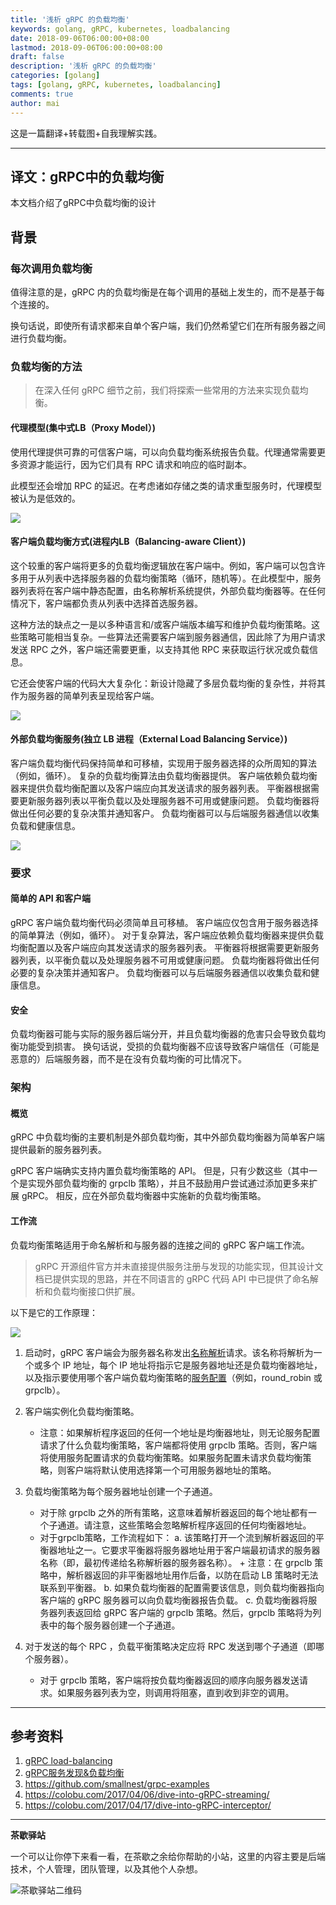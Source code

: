 ```yaml
---
title: '浅析 gRPC 的负载均衡'
keywords: golang, gRPC, kubernetes, loadbalancing
date: 2018-09-06T06:00:00+08:00
lastmod: 2018-09-06T06:00:00+08:00
draft: false
description: '浅析 gRPC 的负载均衡'
categories: [golang]
tags: [golang, gRPC, kubernetes, loadbalancing]
comments: true
author: mai
---
```


这是一篇翻译+转载图+自我理解实践。

----

## 译文：gRPC中的负载均衡

本文档介绍了gRPC中负载均衡的设计

## 背景

### 每次调用负载均衡

值得注意的是，gRPC 内的负载均衡是在每个调用的基础上发生的，而不是基于每个连接的。

换句话说，即使所有请求都来自单个客户端，我们仍然希望它们在所有服务器之间进行负载均衡。

### 负载均衡的方法

>在深入任何 gRPC 细节之前，我们将探索一些常用的方法来实现负载均衡。

#### 代理模型(集中式LB（Proxy Model）)

使用代理提供可靠的可信客户端，可以向负载均衡系统报告负载。代理通常需要更多资源才能运行，因为它们具有 RPC 请求和响应的临时副本。

此模型还会增加 RPC 的延迟。在考虑诸如存储之类的请求重型服务时，代理模型被认为是低效的。

![](https://segmentfault.com/img/bVKyn8?w=554&h=228)

#### 客户端负载均衡方式(进程内LB（Balancing-aware Client）)

这个较重的客户端将更多的负载均衡逻辑放在客户端中。例如，客户端可以包含许多用于从列表中选择服务器的负载均衡策略（循环，随机等）。在此模型中，服务器列表将在客户端中静态配置，由名称解析系统提供，外部负载均衡器等。在任何情况下，客户端都负责从列表中选择首选服务器。

这种方法的缺点之一是以多种语言和/或客户端版本编写和维护负载均衡策略。这些策略可能相当复杂。一些算法还需要客户端到服务器通信，因此除了为用户请求发送 RPC 之外，客户端还需要更重，以支持其他 RPC 来获取运行状况或负载信息。

它还会使客户端的代码大大复杂化：新设计隐藏了多层负载均衡的复杂性，并将其作为服务器的简单列表呈现给客户端。

![](https://segmentfault.com/img/bVKyok?w=554&h=249)

#### 外部负载均衡服务(独立 LB 进程（External Load Balancing Service）)

客户端负载均衡代码保持简单和可移植，实现用于服务器选择的众所周知的算法（例如，循环）。
复杂的负载均衡算法由负载均衡器提供。
客户端依赖负载均衡器来提供负载均衡配置以及客户端应向其发送请求的服务器列表。
平衡器根据需要更新服务器列表以平衡负载以及处理服务器不可用或健康问题。
负载均衡器将做出任何必要的复杂决策并通知客户。
负载均衡器可以与后端服务器通信以收集负载和健康信息。

![](https://segmentfault.com/img/bVKyon?w=554&h=226)

### 要求

#### 简单的 API 和客户端

gRPC 客户端负载均衡代码必须简单且可移植。
客户端应仅包含用于服务器选择的简单算法（例如，循环）。
对于复杂算法，客户端应依赖负载均衡器来提供负载均衡配置以及客户端应向其发送请求的服务器列表。
平衡器将根据需要更新服务器列表，以平衡负载以及处理服务器不可用或健康问题。
负载均衡器将做出任何必要的复杂决策并通知客户。
负载均衡器可以与后端服务器通信以收集负载和健康信息。

#### 安全

负载均衡器可能与实际的服务器后端分开，并且负载均衡器的危害只会导致负载均衡功能受到损害。
换句话说，受损的负载均衡器不应该导致客户端信任（可能是恶意的）后端服务器，而不是在没有负载均衡的可比情况下。

### 架构

#### 概览

gRPC 中负载均衡的主要机制是外部负载均衡，其中外部负载均衡器为简单客户端提供最新的服务器列表。

gRPC 客户端确实支持内置负载均衡策略的 API。
但是，只有少数这些（其中一个是实现外部负载均衡的 grpclb 策略），并且不鼓励用户尝试通过添加更多来扩展 gRPC。
相反，应在外部负载均衡器中实施新的负载均衡策略。

#### 工作流

负载均衡策略适用于命名解析和与服务器的连接之间的 gRPC 客户端工作流。

>gRPC 开源组件官方并未直接提供服务注册与发现的功能实现，但其设计文档已提供实现的思路，并在不同语言的 gRPC 代码 API 中已提供了命名解析和负载均衡接口供扩展。

以下是它的工作原理：

![](https://github.com/grpc/grpc/raw/master/doc/images/load-balancing.png)

1. 启动时，gRPC 客户端会为服务器名称发出[名称解析](https://github.com/grpc/grpc/blob/master/doc/naming.md)请求。该名称将解析为一个或多个 IP 地址，每个 IP 地址将指示它是服务器地址还是负载均衡器地址，以及指示要使用哪个客户端负载均衡策略的[服务配置](https://github.com/grpc/grpc/blob/master/doc/service_config.md)（例如，round_robin 或 grpclb）。

2. 客户端实例化负载均衡策略。

	- 注意：如果解析程序返回的任何一个地址是均衡器地址，则无论服务配置请求了什么负载均衡策略，客户端都将使用 grpclb 策略。否则，客户端将使用服务配置请求的负载均衡策略。如果服务配置未请求负载均衡策略，则客户端将默认使用选择第一个可用服务器地址的策略。

3. 负载均衡策略为每个服务器地址创建一个子通道。

	- 对于除 grpclb 之外的所有策略，这意味着解析器返回的每个地址都有一个子通道。请注意，这些策略会忽略解析程序返回的任何均衡器地址。
	- 对于grpclb策略，工作流程如下：
		a. 该策略打开一个流到解析器返回的平衡器地址之一。它要求平衡器将服务器地址用于客户端最初请求的服务器名称（即，最初传递给名称解析器的服务器名称）。
			+ 注意：在 grpclb 策略中，解析器返回的非平衡器地址用作后备，以防在启动 LB 策略时无法联系到平衡器。
		b. 如果负载均衡器的配置需要该信息，则负载均衡器指向客户端的 gRPC 服务器可以向负载均衡器报告负载。
		c. 负载均衡器将服务器列表返回给 gRPC 客户端的 grpclb 策略。然后，grpclb 策略将为列表中的每个服务器创建一个子通道。

4. 对于发送的每个 RPC ，负载平衡策略决定应将 RPC 发送到哪个子通道（即哪个服务器）。

	- 对于 grpclb 策略，客户端将按负载均衡器返回的顺序向服务器发送请求。如果服务器列表为空，则调用将阻塞，直到收到非空的调用。



----

## 参考资料

1. [gRPC load-balancing](https://github.com/grpc/grpc/blob/master/doc/load-balancing.md)
2. [gRPC服务发现&负载均衡](https://segmentfault.com/a/1190000008672912)
3. https://github.com/smallnest/grpc-examples
4. https://colobu.com/2017/04/06/dive-into-gRPC-streaming/
5. https://colobu.com/2017/04/17/dive-into-gRPC-interceptor/


----

**茶歇驿站**

一个可以让你停下来看一看，在茶歇之余给你帮助的小站，这里的内容主要是后端技术，个人管理，团队管理，以及其他个人杂想。

![茶歇驿站二维码](https://raw.githubusercontent.com/yangwenmai/maiyang.me/master/blog/tech_tea.jpg)
